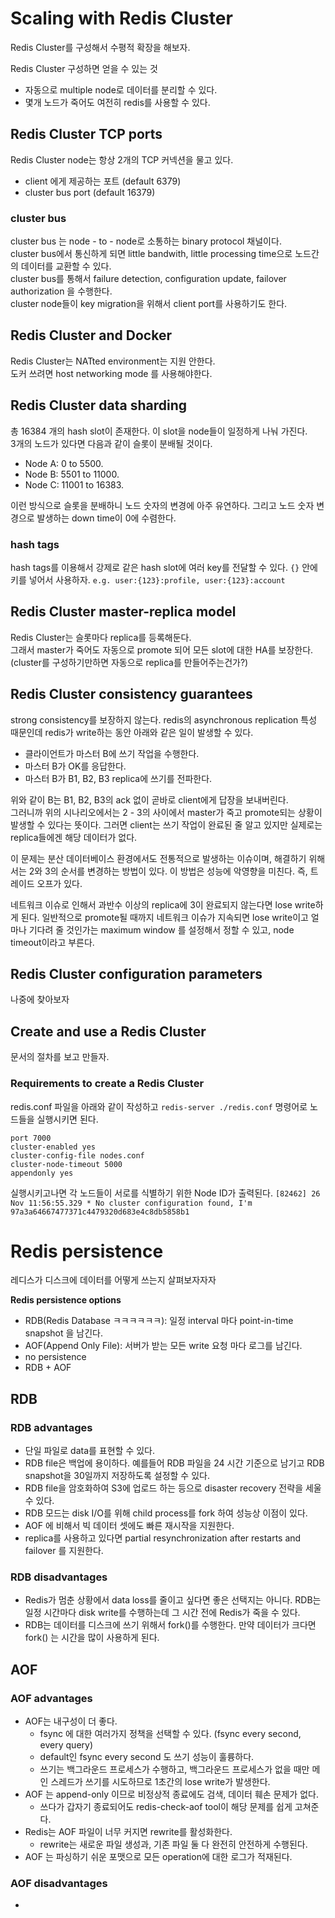 # Scaling with Redis Cluster
Redis Cluster를 구성해서 수평적 확장을 해보자.

Redis Cluster 구성하면 얻을 수 있는 것
* 자동으로 multiple node로 데이터를 분리할 수 있다.
* 몇개 노드가 죽어도 여전히 redis를 사용할 수 있다.

## Redis Cluster TCP ports
Redis Cluster node는 항상 2개의 TCP 커넥션을 물고 있다. 

* client 에게 제공하는 포트 (default 6379)
* cluster bus port (default 16379)

### cluster bus
cluster bus 는 node - to - node로 소통하는 binary protocol 채널이다.  
cluster bus에서 통신하게 되면 little bandwith, little processing time으로 노드간의 데이터를 교환할 수 있다.  
cluster bus를 통해서 failure detection, configuration update, failover authorization 을 수행한다.  
cluster node들이 key migration을 위해서 client port를 사용하기도 한다.  

## Redis Cluster and Docker
Redis Cluster는 NATted environment는 지원 안한다.  
도커 쓰려면 host networking mode 를 사용해야한다.  

## Redis Cluster data sharding
총 16384 개의 hash slot이 존재한다. 이 slot을 node들이 일정하게 나눠 가진다.  
3개의 노드가 있다면 다음과 같이 슬롯이 분배될 것이다.
* Node A: 0 to 5500.
* Node B: 5501 to 11000.
* Node C: 11001 to 16383.

이런 방식으로 슬롯을 분배하니 노드 숫자의 변경에 아주 유연하다. 그리고 노드 숫자 변경으로 발생하는 down time이 0에 수렴한다.

### hash tags
hash tags를 이용해서 강제로 같은 hash slot에 여러 key를 전달할 수 있다.
`{}` 안에 키를 넣어서 사용하자.
`e.g. user:{123}:profile, user:{123}:account`

## Redis Cluster master-replica model
Redis Cluster는 슬롯마다 replica를 등록해둔다.  
그래서 master가 죽어도 자동으로 promote 되어 모든 slot에 대한 HA를 보장한다.   
(cluster를 구성하기만하면 자동으로 replica를 만들어주는건가?)


## Redis Cluster consistency guarantees
strong consistency를 보장하지 않는다. redis의 asynchronous replication 특성 때문인데 redis가 write하는 동안 아래와 같은 일이 발생할 수 있다. 

* 클라이언트가 마스터 B에 쓰기 작업을 수행한다.
* 마스터 B가 OK를 응답한다.
* 마스터 B가 B1, B2, B3 replica에 쓰기를 전파한다.

위와 같이 B는 B1, B2, B3의 ack 없이 곧바로 client에게 답장을 보내버린다.  
그러니까 위의 시나리오에서는 2 - 3의 사이에서 master가 죽고 promote되는 상황이 발생할 수 있다는 뜻이다. 그러면 client는 쓰기 작업이 완료된 줄 알고 있지만 실제로는 replica들에겐 해당 데이터가 없다.  
  
이 문제는 분산 데이터베이스 환경에서도 전통적으로 발생하는 이슈이며, 해결하기 위해서는 2와 3의 순서를 변경하는 방법이 있다. 이 방법은 성능에 악영향을 미친다. 즉, 트레이드 오프가 있다.  

네트워크 이슈로 인해서 과반수 이상의 replica에 3이 완료되지 않는다면 lose write하게 된다. 일반적으로 promote될 때까지 네트워크 이슈가 지속되면 lose write이고 얼마나 기다려 줄 것인가는 maximum window 를 설정해서 정할 수 있고, node timeout이라고 부른다.

## Redis Cluster configuration parameters
나중에 찾아보자

## Create and use a Redis Cluster
문서의 절차를 보고 만들자.

### Requirements to create a Redis Cluster
redis.conf 파일을 아래와 같이 작성하고 `redis-server ./redis.conf` 명령어로 노드들을 실행시키면 된다.  
```shell
port 7000
cluster-enabled yes
cluster-config-file nodes.conf
cluster-node-timeout 5000
appendonly yes
```
실행시키고나면 각 노드들이 서로를 식별하기 위한 Node ID가 출력된다.
`[82462] 26 Nov 11:56:55.329 * No cluster configuration found, I'm 97a3a64667477371c4479320d683e4c8db5858b1`

# Redis persistence
레디스가 디스크에 데이터를 어떻게 쓰는지 살펴보자자자

**Redis persistence options**
* RDB(Redis Database ㅋㅋㅋㅋㅋㅋ): 일정 interval 마다 point-in-time snapshot 을 남긴다.
* AOF(Append Only File): 서버가 받는 모든 write 요청 마다 로그를 남긴다. 
* no persistence
* RDB + AOF

## RDB
### RDB advantages
* 단일 파일로 data를 표현할 수 있다.
* RDB file은 백업에 용이하다. 예를들어 RDB 파일을 24 시간 기준으로 남기고 RDB snapshot을 30일까지 저장하도록 설정할 수 있다.
* RDB file을 암호화하여 S3에 업로드 하는 등으로 disaster recovery 전략을 세울 수 있다.
* RDB 모드는 disk I/O를 위해 child process를 fork 하여 성능상 이점이 있다.
* AOF 에 비해서 빅 데이터 셋에도 빠른 재시작을 지원한다.
* replica를 사용하고 있다면 partial resynchronization after restarts and failover 를 지원한다. 

### RDB disadvantages
* Redis가 멈춘 상황에서 data loss를 줄이고 싶다면 좋은 선택지는 아니다. RDB는 일정 시간마다 disk write를 수행하는데 그 시간 전에 Redis가 죽을 수 있다.
* RDB는 데이터를 디스크에 쓰기 위해서 fork()를 수행한다. 만약 데이터가 크다면 fork() 는 시간을 많이 사용하게 된다.

## AOF
### AOF advantages
* AOF는 내구성이 더 좋다. 
  * fsync 에 대한 여러가지 정책을 선택할 수 있다. (fsync every second, every query)
  * default인 fsync every second 도 쓰기 성능이 훌륭하다.
  * 쓰기는 백그라운드 프로세스가 수행하고, 백그라운드 프로세스가 없을 때만 메인 스레드가 쓰기를 시도하므로 1초간의 lose write가 발생한다.
* AOF 는 append-only 이므로 비정상적 종료에도 검색, 데이터 훼손 문제가 없다.
  * 쓰다가 갑자기 종료되어도 redis-check-aof tool이 해당 문제를 쉽게 고쳐준다.
* Redis는 AOF 파일이 너무 커지면 rewrite를 활성화한다. 
  * rewrite는 새로운 파일 생성과, 기존 파일 둘 다 완전히 안전하게 수행된다.
* AOF 는 파싱하기 쉬운 포맷으로 모든 operation에 대한 로그가 적재된다.

### AOF disadvantages
* 
